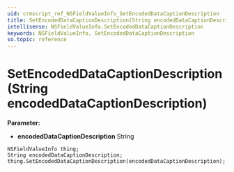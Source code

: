 ```yaml
---
uid: crmscript_ref_NSFieldValueInfo_SetEncodedDataCaptionDescription
title: SetEncodedDataCaptionDescription(String encodedDataCaptionDescription)
intellisense: NSFieldValueInfo.SetEncodedDataCaptionDescription
keywords: NSFieldValueInfo, GetEncodedDataCaptionDescription
so.topic: reference
---
```


# SetEncodedDataCaptionDescription(String encodedDataCaptionDescription)

**Parameter:** 
* **encodedDataCaptionDescription** String

```crmscript
NSFieldValueInfo thing;
String encodedDataCaptionDescription;
thing.SetEncodedDataCaptionDescription(encodedDataCaptionDescription);
```

